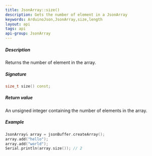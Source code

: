 ```yaml
---
title: JsonArray::size()
description: Gets the number of element in a JsonArray
keywords: ArduinoJson,JsonArray,size,length
layout: api
tags: api
api-group: JsonArray
---
```


##### Description

Returns the number of element in the array.

##### Signature

```c++
size_t size() const;
```

##### Return value

An unsigned integer containing the number of elements in the array.

##### Example

```c++
JsonArray& array = jsonBuffer.createArray();
array.add("hello");
array.add("world");
Serial.println(array.size()); // 2
```
